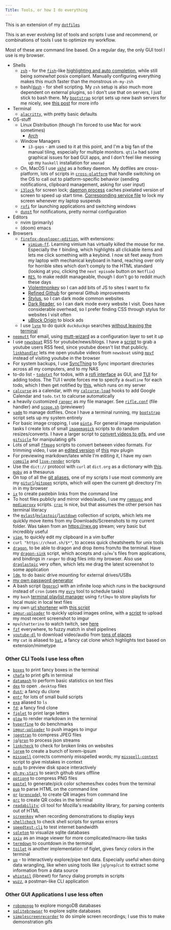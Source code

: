 ```yaml
---
Title: Tools, or how I do everything
---
```


This is an extension of my [`dotfiles`](https://github.com/seanbreckenridge/dotfiles)

This is an ever evolving list of tools and scripts I use and recommend, or combinations of tools I use to optimize my workflow.

Most of these are command line based. On a regular day, the only GUI tool I use is my browser.

- Shells
  - [`zsh`](http://zsh.sourceforge.net/) - for the [`fish`](https://fishshell.com/)-like [highlighting and auto completion](https://github.com/marlonrichert/zsh-autocomplete), while still being _somewhat_ posix compliant. Manually configuring everything makes this much faster than the monstrous `oh-my-zsh`
  - bash/[`dash`](https://wiki.archlinux.org/index.php/Dash) - for shell scripting. My `zsh` setup is also much more dependent on external plugins, so I don't use that on servers, I just stick to bash there. My [`bootstrap`](https://github.com/seanbreckenridge/bootstrap/) script sets up new bash servers for me nicely, see [this post](/post/server_setup) for more info
- Terminal
  - [`alacritty`](https://github.com/alacritty/alacritty), with pretty basic defaults
- OS-stuff
  - Linux Distribution (though I'm forced to use Mac for work sometimes)
    - [Arch](https://wiki.archlinux.org/index.php/)
  - Window Managers
    - `i3-gaps` - am used to it at this point, and I'm a big fan of the manual tiling, especially for multiple monitors. `qtile` had some graphical issues for bad GUI apps, and I don't feel like messing up my `haskell` installation for `xmonad`
  - On, MacOS I use [`skhd`](https://github.com/koekeishiya/skhd) as a hotkey daemon. My dotfiles are cross-platform, lots of scripts in [`cross-platform`](https://github.com/seanbreckenridge/dotfiles/tree/master/.local/scripts/cross-platform) that handle switching on the OS to call out to platform-specific behavior (sending notifications, clipboard management, asking for user input)
  - [`i3lock`](https://i3wm.org/i3lock/) for screen lock; [daemon process](https://sean.fish/d/lock-screen?dark) caches pixelated version of screen to speed up start time. [Corresponding service file](https://sean.fish/d/lockscreen@.service?dark) to lock my screen whenever my laptop suspends
  - [`rofi`](https://github.com/davatorium/rofi) for launching applications and switching windows
  - [`dunst`](https://dunst-project.org/) for notifications, pretty normal configuration
- Editors
  - nvim (primarily)
  - (doom) emacs
- Browsers
  - [`firefox-developer-edition`](https://www.mozilla.org/en-US/firefox/developer/), with extensions:
    - [`vimium-ff`](https://addons.mozilla.org/en-US/firefox/addon/vimium-ff/). Learning vimium has virtually killed the mouse for me. Especially the `f` binding, which highlights all clickable items and lets me click something with a keybind. I now sit feet away from my laptop with mechanical keyboard in hand, reaching over only for horrible sites which don't comply to the HTML standard (looking at you, clicking the `next episode` button on `Netflix`)
    - [`RES`](https://addons.mozilla.org/en-US/firefox/addon/reddit-enhancement-suite/), to make reddit manageable, though I don't go to reddit much these days
    - [Violentmonkey](https://addons.mozilla.org/en-US/firefox/addon/violentmonkey/) so I can add bits of JS to sites I want to fix
    - [Refined Github](https://addons.mozilla.org/en-US/firefox/addon/refined-github-/) for general Github improvements
    - [Stylus](https://addons.mozilla.org/en-US/firefox/addon/styl-us/), so I can dark mode common websites
    - [Dark Reader](https://addons.mozilla.org/en-US/firefox/addon/darkreader), so I can dark mode every website I visit. Does have considerable overhead, so I prefer finding CSS through stylus for websites I visit often
    - [uBlock Origin](https://addons.mozilla.org/en-US/firefox/addon/ublock-origin/) to block ads
  - I use [`lynx`](https://www.lynxproject.org/) to do quick `duckduckgo` searches [without leaving the terminal](https://sean.fish/d/duck?dark)
- [`neomutt`](https://github.com/neomutt/neomutt) for email, using [mutt-wizard](https://github.com/LukeSmithxyz/mutt-wizard) as a configuration layer to set it up
- I use [`newsboat`](https://newsboat.org/) RSS for youtube/news/blogs. I have a [script](https://sean.fish/d/youtube-user-id?dark) to grab a youtube users RSS feed, since youtube doesn't list that publicly. [`linkhandler`](https://sean.fish/d/linkhandler?dark) lets me open youtube videos from `newsboat` using [`mpvf`](https://github.com/seanbreckenridge/mpvf/) instead of visiting youtube in the browser
- For system backups, I use [SyncThing](https://github.com/syncthing/syncthing) to Sync important directories across all my computers, and to my NAS
- to-do list - [`todotxt`](http://todotxt.org/) for todos, with a [rofi interface](https://sean.fish/d/todo-prompt?dark) as GUI, and [TUI](https://github.com/seanbreckenridge/full_todotxt) for adding todos. The TUI I wrote forces me to specify a `deadline` for each todo, which I then get notified by [this](https://github.com/seanbreckenridge/todotxt_deadline_notify), which runs on my server
- [`calcurse`](https://github.com/lfos/calcurse) as a calendar, with my [`calcurse-load`](https://github.com/seanbreckenridge/calcurse-load) hooks to add Google Calendar and `todo.txt` to calcurse automatically
- a heavily customized [`ranger`](https://github.com/ranger/ranger) as my file manager. See [`rifle.conf`](https://sean.fish/d/rifle.conf?dark) (file handler) and [`scope.sh`](https://sean.fish/d/scope.sh?dark) (previewer)
- [`yadm`](https://yadm.io) to manage dotfiles. Once I have a terminal running, my [`bootstrap`](https://sean.fish/d/bootstrap?dark) script sets up my system entirely
- For basic image cropping, I use [`pinta`](https://www.pinta-project.com/). For general image manipulation tasks I create lots of small [`imagemagick`](https://imagemagick.org/index.php) scripts to do random resizes/converts. I have a larger script to [convert videos to gifs](https://sean.fish/d/gifme?dark), and use [`gifsicle`](https://github.com/kohler/gifsicle) for manipulating gifs
- Lots of small [`ffmpeg`](https://ffmpeg.org/) scripts to convert between video formats. For trimming video, I use an [edited version](https://sean.fish/d/slicing.lua?dark) of [this](https://github.com/Kagami/mpv_slicing) mpv plugin
- For previewing markdown/latex while I'm editing it, I have my own [`compile`](https://sean.fish/d/compile?dark) and [`live-render`](https://sean.fish/d/live-render?dark) scripts
- Use the `dict://` protocol with `curl` at `dict.org` as a dictionary with [this](https://sean.fish/d/dict?dark). [`moby`](https://github.com/words/moby) as a thesaurus
- On top of all the [git aliases](https://sean.fish/d/git_aliases?dark), one of my scripts I use most commonly are my [`giturl`](https://sean.fish/d/giturl?dark)/[`gitopen`](https://sean.fish/d/gitopen?dark) scripts, which will open the current git directory I'm in in my browser
- [`ix`](https://sean.fish/d/ix?dark) to create pastebin links from the command line
- To host files publicly and mirror video/audio, I use my [`remsync`](https://github.com/seanbreckenridge/vps/blob/master/remsync) and [`mediaproxy`](https://github.com/seanbreckenridge/vps/blob/master/mediaproxy) scripts. [`croc`](https://github.com/schollz/croc) is nice, but that assumes the other person has terminal literacy
- the [`mvlast`](https://sean.fish/d/mvlast?dark)/[`mvlastpic`](https://sean.fish/d/mvlastpic?dark)/[`lastdown`](https://sean.fish/d/lastdown?dark) collection of scripts, which lets me quickly move items from my Downloads/Screenshots to my current folder. Was taken from an <https://rwx.gg> stream; very basic but incredibly useful
- [`vipe`](https://linux.die.net/man/1/vipe), to quickly edit my clipboard in a vim buffer
- `curl "https://cheat.sh/$*"`, to access quick cheatsheets for unix tools
- [`dragon`](https://github.com/mwh/dragon), to be able to dragon and drop items from/to the terminal. Have my [`dragon-sink`](https://sean.fish/d/dragon-sink?dark) script, which accepts and `cp`/`mv`'s files from applications, and bindings in `ranger` to drag files into my browser. Also use [`draglastpic`](https://sean.fish/d/draglastpic) very often, which lets me drag the latest screenshot to some application
- [`ldm`](https://github.com/LemonBoy/ldm), to do basic drive mounting for external drives/USBs
- [my own password generator](https://github.com/seanbreckenridge/genpasswd)
- A bash script ([`bgproc`](https://github.com/seanbreckenridge/bgproc)) with an infinite loop which runs in the background instead of `cron` (uses my [`evry`](https://github.com/seanbreckenridge/evry) tool to schedule tasks)
- my `bash` [terminal playlist manager](https://github.com/seanbreckenridge/plaintext-playlist) using `fzf`/`mpv` to store playlists for local music in local text files
- my own [url shortener](https://github.com/seanbreckenridge/no-db-static-shorturl/) with [this script](https://github.com/seanbreckenridge/vps/blob/master/shorten)
- [`imgur-uploader`](https://pypi.org/project/imgur-uploader/) to quickly upload images online, with a [script](https://sean.fish/d/screenshot-to-imgur?dark) to upload my most recent screenshot to imgur
- `mpv`/`chatterino` to watch twitch, see [here](/post/how_i/watch_twitch/)
- [`fzf`](https://github.com/junegunn/fzf) everywhere, to fuzzy match in shell pipelines
- [`youtube-dl`](https://youtube-dl.org/) to download video/audio from [tons of places](https://ytdl-org.github.io/youtube-dl/supportedsites.html)
- my `cat` is aliased to [`bat`](https://github.com/sharkdp/bat), a fancy cat clone which highlights text based on extension/mimetype

### Other CLI Tools I use less often

- [`boxes`](https://boxes.thomasjensen.com/) to print fancy boxes in the terminal
- [`chafa`](https://github.com/hpjansson/chafa/) to print gifs in terminal
- [`datamash`](https://www.gnu.org/software/datamash/) to perform basic statistics on text files
- [`dex`](https://github.com/jceb/dex) to open `.desktop` files
- [`dust`](https://github.com/bootandy/dust); a fancy du clone
- [`entr`](https://eradman.com/entrproject/) for lots of small build scripts
- [`exa`](https://github.com/ogham/exa) aliased to `ls`
- [`fd`](https://github.com/sharkdp/fd); a fancy find clone
- [`figlet`](http://www.figlet.org/) to print large letters
- [`glow`](https://github.com/charmbracelet/glow) to render markdown in the terminal
- [`hyperfine`](https://github.com/sharkdp/hyperfine) to do benchmarks
- [`imgur-uploader`](https://pypi.org/project/imgur-uploader/) to push images to imgur
- [`jpegtran`](http://jpegclub.org/jpegtran/) to compress JPEG files
- [`jq`](https://stedolan.github.io/jq/)/[`gron`](https://github.com/tomnomnom/gron) to process json streams
- [`linkcheck`](https://github.com/filiph/linkcheck) to check for broken links on websites
- [`lorem`](https://github.com/jamen/lorem) to create a bunch of lorem-ipsum
- [`misspell`](https://github.com/client9/misspell) corrects commonly misspelled words; my [`misspell-context`](https://sean.fish/d/misspell-context?dark) script to give mistakes in context
- [`ncdu`](https://dev.yorhel.nl/ncdu) to preview disk space interactively
- [`oh-my-stars`](https://github.com/wolfg1969/oh-my-stars) to search github stars offline
- [`optipng`](http://optipng.sourceforge.net/) to compress PNG files
- [`pastel`](https://github.com/sharkdp/pastel) to generate/pick color schemes/hex codes from the terminal
- [`pup`](https://github.com/ericchiang/pup) to parse HTML on the command line
- [`qr`](https://sean.fish/d/qr?dark) ([`qrencode`](https://fukuchi.org/works/qrencode/)), to create QR images from command line
- [`qrc`](https://github.com/fumiyas/qrc) to create QR codes in the terminal
- [`readability`](https://gitlab.com/gardenappl/readability-cli); cli tool for Mozilla's readability library, for parsing contents out of HTML
- [`screenkey`](https://gitlab.com/screenkey/screenkey) when recording demonstrations to display keys
- [`shellcheck`](https://github.com/koalaman/shellcheck) to check shell scripts for syntax errors
- [`speedtest-cli`](https://github.com/sivel/speedtest-cli) to test internet bandwidth
- [`sqleton`](https://github.com/inukshuk/sqleton) to visualize sqlite databases
- [`sxiv`](https://github.com/muennich/sxiv) as an image viewer for more complicated/macro-like tasks
- [`termdown`](https://github.com/trehn/termdown) to countdown in the terminal
- [`toilet`](https://github.com/cacalabs/toilet) is another implementation of figlet, gives fancy colors in the terminal
- [`up`](https://github.com/akavel/up) - to interactively explore/pipe text data. Especially useful when doing data wrangling, like when using tools like `jq`/`grep`/`cut` to extract some information from a data source
- [`whiptail`](https://en.wikibooks.org/wiki/Bash_Shell_Scripting/Whiptail) (libnewt) for fancy dialog prompts in scripts
- [`wuzz`](https://github.com/asciimoo/wuzz), a postman-like CLI application

### Other GUI Applications I use less often

- [`robomongo`](https://robomongo.org/) to explore mongoDB databases
- [`sqlitebrowser`](https://sqlitebrowser.org/) to explore sqlite databases
- [`simplescreenrecorder`](https://github.com/MaartenBaert/ssr) to do simple screen recordings; I use this to make demonstration gifs
